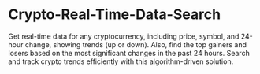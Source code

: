# Crypto-Real-Time-Data-Search
Get real-time data for any cryptocurrency, including price, symbol, and 24-hour change, showing trends (up or down). Also, find the top gainers and losers based on the most significant changes in the past 24 hours. Search and track crypto trends efficiently with this algorithm-driven solution.
